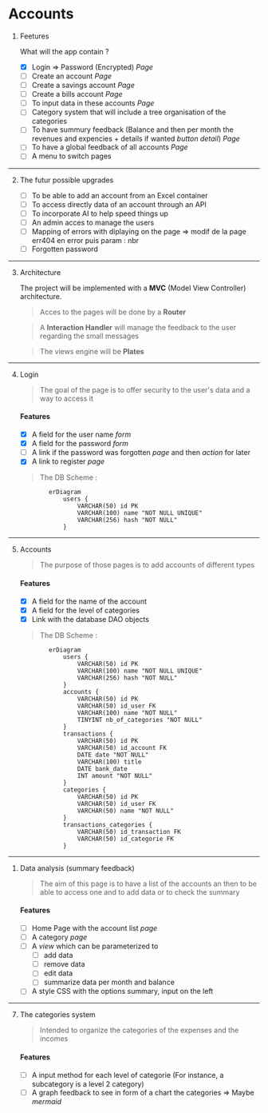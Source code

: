 # Accounts

1. Feetures 

    What will the app contain ?

   * [x] Login => Password (Encrypted) *Page*
   * [ ] Create an account *Page*
   * [ ] Create a savings account *Page*
   * [ ] Create a bills account *Page*
   * [ ] To input data in these accounts *Page*
   * [ ] Category system that will include a tree organisation of the categories
   * [ ] To have summury feedback (Balance and then per month the revenues and expencies + details if wanted *button detail*) *Page*
   * [ ] To have a global feedback of all accounts *Page*
   * [ ] A menu to switch pages

---

2. The futur possible upgrades 


    * [ ] To be able to add an account from an Excel container
    * [ ] To access directly data of an account through an API
    * [ ] To incorporate AI to help speed things up
    * [ ] An admin acces to manage the users
    * [ ] Mapping of errors with diplaying on the page => modif de la page err404 en error puis param : nbr
    * [ ] Forgotten password

---

3. Architecture 

    The project will be implemented with a **MVC** (Model View Controller) architecture.

    > Acces to the pages will be done by a **Router**

    > A **Interaction Handler** will manage the feedback to the user regarding the small messages

    > The views engine will be **Plates**

---

4. Login

    > The goal of the page is to offer security to the user's data and a way to access it

    #### Features

     * [x] A field for the user name *form*
     * [x] A field for the password *form*
     * [ ] A link if the password was forgotten *page* and then *action* for later
     * [x] A link to register *page*

    > The DB Scheme :

    ```mermaid
            erDiagram
                users {
                    VARCHAR(50) id PK
                    VARCHAR(100) name "NOT NULL UNIQUE"
                    VARCHAR(256) hash "NOT NULL"
                }
    ```

---

5. Accounts

    > The purpose of those pages is to add accounts of different types

    #### Features

     * [x] A field for the name of the account
     * [x] A field for the level of categories
     * [x] Link with the database DAO objects

    > The DB Scheme :

    ```mermaid
            erDiagram
                users {
                    VARCHAR(50) id PK
                    VARCHAR(100) name "NOT NULL UNIQUE"
                    VARCHAR(256) hash "NOT NULL"
                }
                accounts {
                    VARCHAR(50) id PK
                    VARCHAR(50) id_user FK
                    VARCHAR(100) name "NOT NULL"
                    TINYINT nb_of_categories "NOT NULL"
                }
                transactions {
                    VARCHAR(50) id PK
                    VARCHAR(50) id_account FK
                    DATE date "NOT NULL"
                    VARCHAR(100) title 
                    DATE bank_date 
                    INT amount "NOT NULL"
                }
                categories {
                    VARCHAR(50) id PK
                    VARCHAR(50) id_user FK
                    VARCHAR(50) name "NOT NULL"
                }
                transactions_categories {
                    VARCHAR(50) id_transaction FK 
                    VARCHAR(50) id_categorie FK
                }
    ```

---

1. Data analysis (summary feedback)

    > The aim of this page is to have a list of the accounts an then to be able to access one and to add data or to check the summary

    #### Features

     * [ ] Home Page with the account list *page*
     * [ ] A category *page*
     * [ ] A *view* which can be parameterized to 
       * [ ] add data
       * [ ] remove data
       * [ ] edit data
       * [ ] summarize data per month and balance
     * [ ] A style CSS with the options summary, input on the left

---

7. The categories system

    > Intended to organize the categories of the expenses and the incomes

    #### Features

     * [ ] A input method for each level of categorie (For instance, a subcategory is a level 2 category)
     * [ ] A graph feedback to see in form of a chart the categories => Maybe *mermaid*